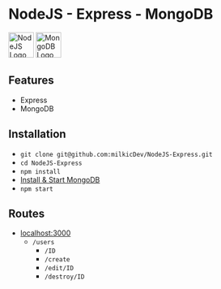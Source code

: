 # NodeJS - Express - MongoDB

<img src="https://upload.wikimedia.org/wikipedia/commons/d/d9/Node.js_logo.svg" alt="NodeJS Logo" height="50px"> <img src="https://webassets.mongodb.com/_com_assets/cms/mongodb_logo1-76twgcu2dm.png" alt="MongoDB Logo" height="50px">

## Features

- Express
- MongoDB

## Installation

- `git clone git@github.com:milkicDev/NodeJS-Express.git`
- `cd NodeJS-Express`
- `npm install`
- [Install & Start MongoDB](https://docs.mongodb.com/manual/tutorial/getting-started/)
- `npm start`

## Routes

- [localhost:3000](http://localhost:3000)
  - `/users`
    - `/ID`
    - `/create`
    - `/edit/ID`
    - `/destroy/ID`
